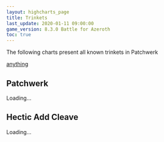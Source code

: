 ```yaml
---
layout: highcharts_page
title: Trinkets
last_update: 2020-01-11 09:00:00
game_version: 8.3.0 Battle for Azeroth
toc: true
---
```


The following charts present all known trinkets in Patchwerk 

<a href="https://ru.wowhead.com/soulbind-calc/venthyr/nadjia-the-mistblade/demon-hunter/ApaqAgUrbwAVK5MAEQUtHwAiFSr6ACUq7wA">anything</a>

## Patchwerk
<div id="bloodmallet_patchwerk" class="bloodmallet_chart" data-wow-class="demon_hunter" data-wow-spec="havoc" data-font-color="#eee" data-background-color="#222" data-language="ru" data-entries="10000">Loading...</div>

## Hectic Add Cleave
<div id="bloodmallet_hecticaddcleave" class="bloodmallet_chart" data-wow-class="demon_hunter" data-wow-spec="havoc" data-fight-style="hecticaddcleave" data-font-color="#eee" data-background-color="#222" data-language="ru">Loading...</div>
